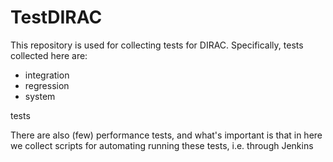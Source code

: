 # TestDIRAC

This repository is used for collecting tests for DIRAC. Specifically, tests collected here are:

- integration
- regression
- system 

tests

There are also (few) performance tests, and what's important is that in here we collect scripts for automating running these tests, i.e. through Jenkins
